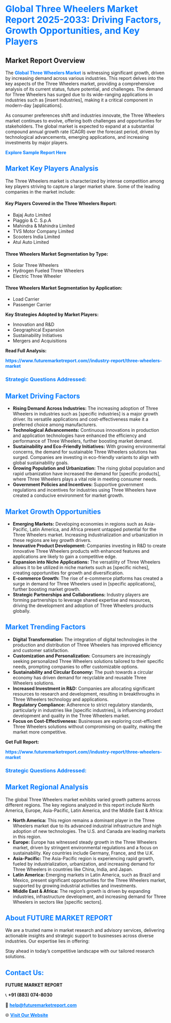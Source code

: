 <h1 style="color: #007BFF;">Global Three Wheelers Market Report 2025-2033: Driving Factors, Growth Opportunities, and Key Players</h1>

<section id="overview">
<h2>Market Report Overview</h2>
<p>The <a href="https://www.futuremarketreport.com//industry-report/three-wheelers-market" style="color: #007BFF; text-decoration: none;"><strong>Global Three Wheelers Market</strong></a> is witnessing significant growth, driven by increasing demand across various industries. This report delves into the key aspects of the Three Wheelers market, providing a comprehensive analysis of its current status, future potential, and challenges. The demand for Three Wheelers has surged due to its wide-ranging applications in industries such as [insert industries], making it a critical component in modern-day [applications].</p>
<p>As consumer preferences shift and industries innovate, the Three Wheelers market continues to evolve, offering both challenges and opportunities for stakeholders. The global market is expected to expand at a substantial compound annual growth rate (CAGR) over the forecast period, driven by technological advancements, emerging applications, and increasing investments by major players.</p>
</section>

<section id="overview">
<p><a href="https://www.futuremarketreport.com//request-sample/reportId=90765" style="color: #007BFF; text-decoration: none;"><strong>Explore Sample Report Here</strong></a></p>
</section>

<section id="key-players">
<h2 style="color: #007BFF;">Market Key Players Analysis</h2>
<p>The Three Wheelers market is characterized by intense competition among key players striving to capture a larger market share. Some of the leading companies in the market include:</p>
<h4>Key Players Covered in the Three Wheelers Report:</h4>
<ul><li>Bajaj Auto Limited</li><li>Piaggio &amp; C. S.p.A</li><li>Mahindra &amp; Mahindra Limited</li><li>TVS Motor Company Limited</li><li>Scooters India Limited</li><li>Atul Auto Limited</li></ul>
<h4>Three Wheelers Market Segmentation by Type:</h4>
<ul><li>Solar Three Wheelers</li><li>Hydrogen Fueled Three Wheelers</li><li>Electric Three Wheeler</li></ul>

<h4>Three Wheelers Market Segmentation by Application:</h4>
<ul><li>Load Carrier</li><li>Passenger Carrier</li></ul>
<p><strong>Key Strategies Adopted by Market Players:</strong></p>
<ul>
<li>Innovation and R&D</li>
<li>Geographical Expansion</li>
<li>Sustainability Initiatives</li>
<li>Mergers and Acquisitions</li>
</ul>
</section>

<section>
<p><strong>Read Full Analysis: </strong></p><a href="https://www.futuremarketreport.com//industry-report/three-wheelers-market" style="color: #007BFF; text-decoration: none;"><strong>https://www.futuremarketreport.com//industry-report/three-wheelers-market</strong></a>
<h3 style="color: #007BFF;">Strategic Questions Addressed:</h3>
</section>

<section id="driving-factors">
<h2 style="color: #007BFF;">Market Driving Factors</h2>
<ul>
<li><strong>Rising Demand Across Industries:</strong> The increasing adoption of Three Wheelers in industries such as [specific industries] is a major growth driver. Its versatile applications and cost-effectiveness make it a preferred choice among manufacturers.</li>
<li><strong>Technological Advancements:</strong> Continuous innovations in production and application technologies have enhanced the efficiency and performance of Three Wheelers, further boosting market demand.</li>
<li><strong>Sustainability and Eco-Friendly Initiatives:</strong> With growing environmental concerns, the demand for sustainable Three Wheelers solutions has surged. Companies are investing in eco-friendly variants to align with global sustainability goals.</li>
<li><strong>Growing Population and Urbanization:</strong> The rising global population and rapid urbanization have increased the demand for [specific products], where Three Wheelers plays a vital role in meeting consumer needs.</li>
<li><strong>Government Policies and Incentives:</strong> Supportive government regulations and incentives for industries using Three Wheelers have created a conducive environment for market growth.</li>
</ul>
</section>

<section id="growth-opportunities">
<h2 style="color: #007BFF;">Market Growth Opportunities</h2>
<ul>
<li><strong>Emerging Markets:</strong> Developing economies in regions such as Asia-Pacific, Latin America, and Africa present untapped potential for the Three Wheelers market. Increasing industrialization and urbanization in these regions are key growth drivers.</li>
<li><strong>Innovative Product Development:</strong> Companies investing in R&D to create innovative Three Wheelers products with enhanced features and applications are likely to gain a competitive edge.</li>
<li><strong>Expansion into Niche Applications:</strong> The versatility of Three Wheelers allows it to be utilized in niche markets such as [specific niches], creating opportunities for growth and diversification.</li>
<li><strong>E-commerce Growth:</strong> The rise of e-commerce platforms has created a surge in demand for Three Wheelers used in [specific applications], further boosting market growth.</li>
<li><strong>Strategic Partnerships and Collaborations:</strong> Industry players are forming partnerships to leverage shared expertise and resources, driving the development and adoption of Three Wheelers products globally.</li>
</ul>
</section>

<section id="trending-factors">
<h2 style="color: #007BFF;">Market Trending Factors</h2>
<ul>
<li><strong>Digital Transformation:</strong> The integration of digital technologies in the production and distribution of Three Wheelers has improved efficiency and customer satisfaction.</li>
<li><strong>Customization and Personalization:</strong> Consumers are increasingly seeking personalized Three Wheelers solutions tailored to their specific needs, prompting companies to offer customizable options.</li>
<li><strong>Sustainability and Circular Economy:</strong> The push towards a circular economy has driven demand for recyclable and reusable Three Wheelers solutions.</li>
<li><strong>Increased Investment in R&D:</strong> Companies are allocating significant resources to research and development, resulting in breakthroughs in Three Wheelers technology and applications.</li>
<li><strong>Regulatory Compliance:</strong> Adherence to strict regulatory standards, particularly in industries like [specific industries], is influencing product development and quality in the Three Wheelers market.</li>
<li><strong>Focus on Cost-Effectiveness:</strong> Businesses are exploring cost-efficient Three Wheelers solutions without compromising on quality, making the market more competitive.</li>
</ul>
</section>

<section>
<p><strong>Get Full Report: </strong></p><a href="https://www.futuremarketreport.com//industry-report/three-wheelers-market" style="color: #007BFF; text-decoration: none;"><strong>https://www.futuremarketreport.com//industry-report/three-wheelers-market</strong></a>
<h3 style="color: #007BFF;">Strategic Questions Addressed:</h3>
</section>


<section id="regional-analysis">
<h2 style="color: #007BFF;">Market Regional Analysis</h2>
<p>The global Three Wheelers market exhibits varied growth patterns across different regions. The key regions analyzed in this report include North America, Europe, Asia-Pacific, Latin America, and the Middle East & Africa:</p>
<ul>
<li><strong>North America:</strong> This region remains a dominant player in the Three Wheelers market due to its advanced industrial infrastructure and high adoption of new technologies. The U.S. and Canada are leading markets in this region.</li>
<li><strong>Europe:</strong> Europe has witnessed steady growth in the Three Wheelers market, driven by stringent environmental regulations and a focus on sustainability. Key countries include Germany, France, and the U.K.</li>
<li><strong>Asia-Pacific:</strong> The Asia-Pacific region is experiencing rapid growth, fueled by industrialization, urbanization, and increasing demand for Three Wheelers in countries like China, India, and Japan.</li>
<li><strong>Latin America:</strong> Emerging markets in Latin America, such as Brazil and Mexico, present significant opportunities for the Three Wheelers market, supported by growing industrial activities and investments.</li>
<li><strong>Middle East & Africa:</strong> The region’s growth is driven by expanding industries, infrastructure development, and increasing demand for Three Wheelers in sectors like [specific sectors].</li>
</ul>
</section>

<footer>
<h2 style="color: #007BFF;">About FUTURE MARKET REPORT</h2>
<p>We are a trusted name in market research and advisory services, delivering actionable insights and strategic support to businesses across diverse industries. Our expertise lies in offering:</p>

<p>Stay ahead in today’s competitive landscape with our tailored research solutions.</p>

<h2 style="color: #007BFF;">Contact Us:</h2>
<p><strong>FUTURE MARKET REPORT</strong></p>
<p>📞 <strong>+91 (883) 074-8030</strong></p>
<p>📧 <strong><a href="mailto:help@futuremarketreport.com" style="color: #007BFF;">help@futuremarketreport.com</a></strong></p>
<p>🌐 <strong><a href="https://www.futuremarketreport.com/" style="color: #007BFF;">Visit Our Website</a></strong></p>
</footer>